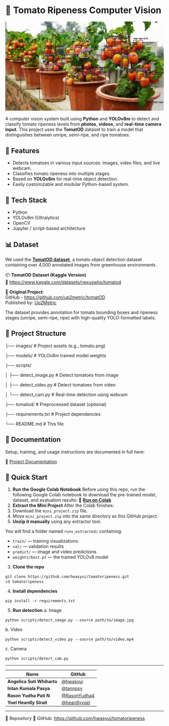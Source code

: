 # 🍅 Tomato Ripeness Computer Vision

![Tomato Ripeness Detection](test_outputs/output.jpg)

A computer vision system built using **Python** and **YOLOv8m** to detect and classify tomato ripeness levels from **photos**, **videos**, and **real-time camera input**. This project uses the **TomatOD** dataset to train a model that distinguishes between unripe, semi-ripe, and ripe tomatoes.

## 🚀 Features

- Detects tomatoes in various input sources: images, video files, and live webcam.
- Classifies tomato ripeness into multiple stages.
- Based on **YOLOv8m** for real-time object detection.
- Easily customizable and modular Python-based system.

## 🧠 Tech Stack

- Python
- YOLOv8m (Ultralytics)
- OpenCV
- Jupyter / script-based architecture

## 📊 Dataset

We used the [**TomatOD dataset**](https://www.kaggle.com/datasets/nexuswho/tomatod), a tomato object detection dataset containing over 4,000 annotated images from greenhouse environments.

📦 **TomatOD Dataset (Kaggle Version)**  
🔗 https://www.kaggle.com/datasets/nexuswho/tomatod

📝 **Original Project**:  
GitHub - https://github.com/up2metric/tomatOD  
Published by: [Up2Metric](https://up2metric.com)

The dataset provides annotation for tomato bounding boxes and ripeness stages (unripe, semi-ripe, ripe) with high-quality YOLO-formatted labels.

## 📁 Project Structure
├── images/ # Project assets (e.g., tomato.png)

├── models/ # YOLOv8m trained model weights

├── scripts/

│ ├── detect_image.py # Detect tomatoes from image

│ ├── detect_video.py # Detect tomatoes from video

│ └── detect_cam.py # Real-time detection using webcam

├── tomatod/ # Preprocessed dataset (optional)

├── requirements.txt # Project dependencies

└── README.md # This file


## 📄 Documentation

Setup, training, and usage instructions are documented in full here:

📘 [Project Documentation](https://docs.google.com/document/d/1v_Ew9WaYm2xAltw7PYFq-moW7TPsmuWcNacvYpDnWVg/edit?usp=sharing)

## 🧪 Quick Start

1. **Run the Google Colab Notebook**
Before using this repo, run the following Google Colab notebook to download the pre-trained model, dataset, and evaluation results:
📓 **[Run on Colab](https://colab.research.google.com/drive/1dl26p0aNrG-MtFM85WEqU1nBnnd2u2hW?usp=sharing)**
2. **Extract the Mini Project**
After the Colab finishes:
1. Download the `mini_project.zip` file.
2. Move `mini_project.zip` into the same directory as this GitHub project.
3. **Unzip it manually** using any extractor tool.

You will find a folder named `runs_extracted/` containing:
- `train/` — training visualizations  
- `val/` — validation results  
- `predict/` — image and video predictions  
- `weights/best.pt` — the trained YOLOv8 model
3. **Clone the repo**
``` 
git clone https://github.com/hwasyui/tomatoripeness.git
cd tomatoripeness
``` 
4. **Install dependencies**
```
pip install -r requirements.txt
```
5. **Run detection**
a. Image
``` 
python scripts/detect_image.py --source path/to/image.jpg
``` 
b. Video
``` 
python scripts/detect_video.py --source path/to/video.mp4
``` 
c. Camera
``` 
python scripts/detect_cam.py
``` 

---
| Name | GitHub |
|------|--------|
| **Angelica Suti Whiharto** | [@hwasyui](https://github.com/hwasyui) |
| **Intan Kumala Pasya** | [@tannpsy](https://github.com/tannpsy) |
| **Rason Yudha Pati N** | [@RasonYudha4](https://github.com/RasonYudha4) |
| **Yoel Heardly Sirait** | [@heardlyyoel](https://github.com/heardlyyoel) |

---

📌 Repository
🔗 GitHub: https://github.com/hwasyui/tomatoripeness
